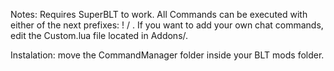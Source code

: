 Notes:
	Requires SuperBLT to work.
	All Commands can be executed with either of the next prefixes: ! / .
	If you want to  add your own chat commands, edit the Custom.lua file located in Addons/.


Instalation:
	move the CommandManager folder inside your BLT mods folder.
